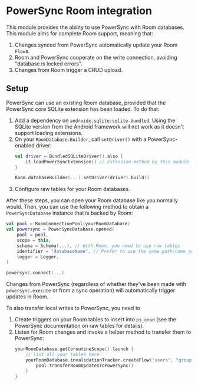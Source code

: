 # PowerSync Room integration

This module provides the ability to use PowerSync with Room databases. This module aims for complete
Room support, meaning that:

1. Changes synced from PowerSync automatically update your Room `Flow`s.
2. Room and PowerSync cooperate on the write connection, avoiding "database is locked errors".
3. Changes from Room trigger a CRUD upload.

## Setup

PowerSync can use an existing Room database, provided that the PowerSync core SQLite extension has
been loaded. To do that:

1. Add a dependency on `androidx.sqlite:sqlite-bundled`. Using the SQLite version from the Android
   framework will not work as it doesn't support loading extensions.
2. On your `RoomDatabase.Builder`, call `setDriver()` with a PowerSync-enabled driver: 
    ```Kotlin
    val driver = BundledSQLiteDriver().also {
        it.loadPowerSyncExtension() // Extension method by this module
    }
    
    Room.databaseBuilder(...).setDriver(driver).build()
    ```
3. Configure raw tables for your Room databases.

After these steps, you can open your Room database like you normally would. Then, you can use the
following method to obtain  a `PowerSyncDatabase` instance that is backed by Room:

```Kotlin
val pool = RoomConnectionPool(yourRoomDatabase)
val powersync = PowerSyncDatabase.opened(
    pool = pool,
    scope = this,
    schema = Schema(...), // With Room, you need to use raw tables
    identifier = "databaseName", // Prefer to use the same path/name as your Room database
    logger = Logger,
)

powersync.connect(...)
```

Changes from PowerSync (regardless of whether they've been made with `powersync.execute` or from a
sync operation) will automatically trigger updates in Room.

To also transfer local writes to PowerSync, you need to

1. Create triggers on your Room tables to insert into `ps_crud` (see the PowerSync documentation on
   raw tables for details).
2. Listen for Room changes and invoke a helper method to transfer them to PowerSync:
    ```Kotlin
    yourRoomDatabase.getCoroutineScope().launch {
        // list all your tables here
        yourRoomDatabase.invalidationTracker.createFlow("users", "groups", /*...*/).collect {
            pool.transferRoomUpdatesToPowerSync()
        }
    }
    ```
